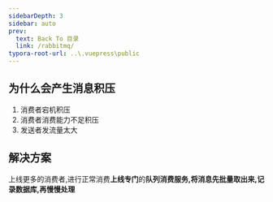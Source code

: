 ```yaml
---
sidebarDepth: 3
sidebar: auto
prev:
  text: Back To 目录
  link: /rabbitmq/
typora-root-url: ..\.vuepress\public
---
```




## 为什么会产生消息积压

1. 消费者宕机积压
2. 消费者消费能力不足积压
3. 发送者发流量太大

## 解决方案

上线更多的消费者,进行正常消费**上线专门**的**队列消费服务,将消息先批量取出来,记录数据库,再慢慢处理**

